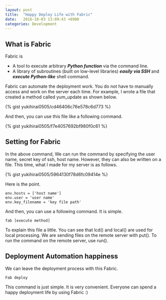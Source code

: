 ```yaml
---
layout: post
title:  "Happy Deploy Life with Fabric"
date:   2016-10-03 13:09:43 +0900
categories: Development
---
```


## What is Fabric

Fabric is

- A tool to execute arbitrary ***Python function*** via the command line.
- A library of subroutines (built on low-level libraries) ***easily via SSH*** and ***execute Python-like*** shell command.

Fabric can automate the deployment work.
You do not have to manually access and work on the server each time.
For example, I wrote a file that created a method called yum_update as shown below.

{% gist yukihirai0505/cd46406c76e578c6d773 %}

And then, you can use this file like a following command.

{% gist yukihirai0505/f7e4057692bf980f0c61 %}

## Setting for Fabric

In the above command,
We can run the command by specifying the user name, secret key of ssh, host name.
However, they can also be written on a file.
This time, what I made for my server is as follows.

{% gist yukihirai0505/5964130f78d6fc09414e %}


Here is the point.

    env.hosts = ['host name']
    env.user = 'user name'
    env.key_filename = 'key file path'

And then, you can use a following command.
It is simple.

`fab [execute method]`

To explain this file a little.
You can see that lcd() and local() are used for local processing.
We are sending files on the remote server with put().
To run the command on the remote server, use run().

## Deployment Automation happiness

We can leave the deployment process with this Fabric.

`Fab deploy`

This command is just simple.
It is very convenient.
Everyone can spend a happy deployment life by using Fabric :)